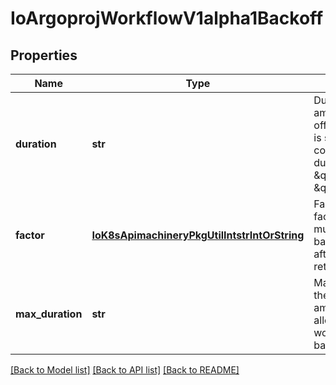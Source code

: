 # IoArgoprojWorkflowV1alpha1Backoff

## Properties
Name | Type | Description | Notes
------------ | ------------- | ------------- | -------------
**duration** | **str** | Duration is the amount to back off. Default unit is seconds, but could also be a duration (e.g. \&quot;2m\&quot;, \&quot;1h\&quot;) | [optional] 
**factor** | [**IoK8sApimachineryPkgUtilIntstrIntOrString**](IoK8sApimachineryPkgUtilIntstrIntOrString.md) | Factor is a factor to multiply the base duration after each failed retry | [optional] 
**max_duration** | **str** | MaxDuration is the maximum amount of time allowed for a workflow in the backoff strategy | [optional] 

[[Back to Model list]](../README.md#documentation-for-models) [[Back to API list]](../README.md#documentation-for-api-endpoints) [[Back to README]](../README.md)


